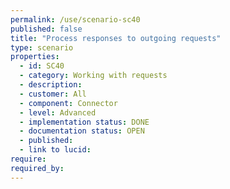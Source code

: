 ```yaml
---
permalink: /use/scenario-sc40
published: false
title: "Process responses to outgoing requests"
type: scenario
properties:
  - id: SC40
  - category: Working with requests
  - description:
  - customer: All
  - component: Connector
  - level: Advanced
  - implementation status: DONE
  - documentation status: OPEN
  - published:
  - link to lucid:
require:
required_by:
---
```

